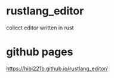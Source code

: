 # rustlang_editor
collect editor written in rust

# github pages
 https://hibi221b.github.io/rustlang_editor/
